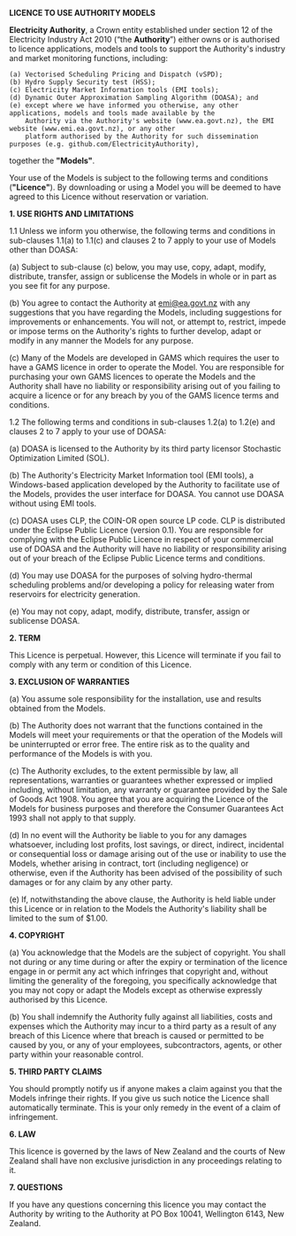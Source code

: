 **LICENCE TO USE AUTHORITY MODELS**

**Electricity Authority**, a Crown entity established under section 12 of the Electricity Industry Act 2010 (“the
**Authority**”) either owns or is authorised to licence applications, models and tools to support the Authority's
industry and market monitoring functions, including:
    
    (a) Vectorised Scheduling Pricing and Dispatch (vSPD);
    (b) Hydro Supply Security test (HSS);
    (c) Electricity Market Information tools (EMI tools);
    (d) Dynamic Outer Approximation Sampling Algorithm (DOASA); and
    (e) except where we have informed you otherwise, any other applications, models and tools made available by the 
		Authority via the Authority's website (www.ea.govt.nz), the EMI website (www.emi.ea.govt.nz), or any other 
		platform authorised by the Authority for such dissemination purposes (e.g. github.com/ElectricityAuthority),
        
together the **"Models"**.
    
Your use of the Models is subject to the following terms and conditions (**"Licence"**). By downloading or using a Model
you will be deemed to have agreed to this Licence without reservation or variation.

**1. USE RIGHTS AND LIMITATIONS**

1.1 Unless we inform you otherwise, the following terms and conditions in sub-clauses 1.1(a) to 1.1(c) and clauses 2
to 7 apply to your use of Models other than DOASA:

(a) Subject to sub-clause (c) below, you may use, copy, adapt, modify, distribute, transfer, assign or sublicense the
Models in whole or in part as you see fit for any purpose.

(b) You agree to contact the Authority at emi@ea.govt.nz with any suggestions that you have regarding the Models,
including suggestions for improvements or enhancements. You will not, or attempt to, restrict, impede or impose terms on
the Authority's rights to further develop, adapt or modify in any manner the Models for any purpose.

(c) Many of the Models are developed in GAMS which requires the user to have a GAMS licence in order to operate the
Model. You are responsible for purchasing your own GAMS licences to operate the Models and the Authority shall have no
liability or responsibility arising out of you failing to acquire a licence or for any breach by you of the GAMS licence
terms and conditions.


1.2 The following terms and conditions in sub-clauses 1.2(a) to 1.2(e) and clauses 2 to 7 apply to your use of DOASA:

(a) DOASA is licensed to the Authority by its third party licensor Stochastic Optimization Limited (SOL).

(b) The Authority's Electricity Market Information tool (EMI tools), a Windows-based application developed by the Authority to facilitate use of the Models, provides the user interface for DOASA. You cannot use DOASA without using EMI tools.

(c) DOASA uses CLP, the COIN-OR open source LP code. CLP is distributed under the Eclipse Public Licence (version 0.1).
You are responsible for complying with the Eclipse Public Licence in respect of your commercial use of DOASA and the 
Authority will have no liability or responsibility arising out of your breach of the Eclipse Public Licence terms and
conditions.

(d) You may use DOASA for the purposes of solving hydro-thermal scheduling problems and/or developing a policy for
releasing water from reservoirs for electricity generation.

(e) You may not copy, adapt, modify, distribute, transfer, assign or sublicense DOASA.


**2. TERM**

This Licence is perpetual. However, this Licence will terminate if you fail to comply with any term or condition of this
Licence.


**3. EXCLUSION OF WARRANTIES**

(a) You assume sole responsibility for the installation, use and results obtained from the Models.

(b) The Authority does not warrant that the functions contained in the Models will meet your requirements or that the
operation of the Models will be uninterrupted or error free. The entire risk as to the quality and performance of the 
Models is with you.

(c) The Authority excludes, to the extent permissible by law, all representations, warranties or guarantees whether
expressed or implied including, without limitation, any warranty or guarantee provided by the Sale of Goods Act 1908. 
You agree that you are acquiring the Licence of the Models for business purposes and therefore the Consumer Guarantees 
Act 1993 shall not apply to that supply.

(d) In no event will the Authority be liable to you for any damages whatsoever, including lost profits, lost savings, or
direct, indirect, incidental or consequential loss or damage arising out of the use or inability to use the Models, 
whether arising in contract, tort (including negligence) or otherwise, even if the Authority has been advised of the 
possibility of such damages or for any claim by any other party.

(e) If, notwithstanding the above clause, the Authority is held liable under this Licence or in relation to the Models
the Authority's liability shall be limited to the sum of $1.00.


**4. COPYRIGHT**

(a) You acknowledge that the Models are the subject of copyright. You shall not during or any time during or after the
expiry or termination of the licence engage in or permit any act which infringes that copyright and, without limiting 
the generality of the foregoing, you specifically acknowledge that you may not copy or adapt the Models except as 
otherwise expressly authorised by this Licence.

(b) You shall indemnify the Authority fully against all liabilities, costs and expenses which the Authority may incur to
a third party as a result of any breach of this Licence where that breach is caused or permitted to be caused by you, or
any of your employees, subcontractors, agents, or other party within your reasonable control.


**5. THIRD PARTY CLAIMS**

You should promptly notify us if anyone makes a claim against you that the Models infringe their rights. If you give us
such notice the Licence shall automatically terminate. This is your only remedy in the event of a claim of infringement.


**6. LAW**

This licence is governed by the laws of New Zealand and the courts of New Zealand shall have non exclusive jurisdiction
in any proceedings relating to it.


**7. QUESTIONS**

If you have any questions concerning this licence you may contact the Authority by writing to the Authority at PO Box
10041, Wellington 6143, New Zealand.
